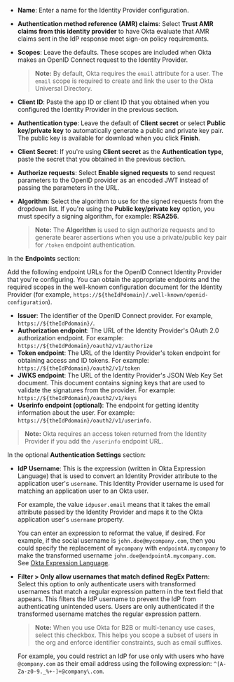 * **Name**: Enter a name for the Identity Provider configuration.
* **Authentication method reference (AMR) claims**: Select **Trust AMR claims from this identity provider** to have Okta evaluate that AMR claims sent in the IdP response meet sign-on policy requirements. <ApiLifecycle access="ea" />
* **Scopes**: Leave the defaults. These scopes are included when Okta makes an OpenID Connect request to the Identity Provider.
    > **Note:** By default, Okta requires the `email` attribute for a user. The `email` scope is required to create and link the user to the Okta Universal Directory.
* **Client ID**: Paste the app ID or client ID that you obtained when you configured the Identity Provider in the previous section.
* **Authentication type**: Leave the default of **Client secret** or select **Public key/private key** to automatically generate a public and private key pair. The public key is available for download when you click **Finish**.

* **Client Secret**: If you're using **Client secret** as the **Authentication type**, paste the secret that you obtained in the previous section.
* **Authorize requests**: Select **Enable signed requests** to send request parameters to the OpenID provider as an encoded JWT instead of passing the parameters in the URL.
* **Algorithm**: Select the algorithm to use for the signed requests from the dropdown list. If you're using the **Public key/private key** option, you must specify a signing algorithm, for example: **RSA256**.

    > **Note:** The **Algorithm** is used to sign authorize requests and to generate bearer assertions when you use a private/public key pair for `/token` endpoint authentication.

In the **Endpoints** section:

Add the following endpoint URLs for the OpenID Connect Identity Provider that you're configuring. You can obtain the appropriate endpoints and the required scopes in the well-known configuration document for the Identity Provider (for example, `https://${theIdPdomain}/.well-known/openid-configuration`).

* **Issuer**: The identifier of the OpenID Connect provider. For example, `https://${theIdPdomain}/`.
* **Authorization endpoint**: The URL of the Identity Provider's OAuth 2.0 authorization endpoint. For example: `https://${theIdPdomain}/oauth2/v1/authorize`
* **Token endpoint**: The URL of the Identity Provider's token endpoint for obtaining access and ID tokens. For example: `https://${theIdPdomain}/oauth2/v1/token`
* **JWKS endpoint**: The URL of the Identity Provider's JSON Web Key Set document. This document contains signing keys that are used to validate the signatures from the provider. For example: `https://${theIdPdomain}/oauth2/v1/keys`
* **Userinfo endpoint (optional)**: The endpoint for getting identity information about the user. For example: `https://${theIdPdomain}/oauth2/v1/userinfo`.

> **Note:** Okta requires an access token returned from the Identity Provider if you add the `/userinfo` endpoint URL.

In the optional **Authentication Settings** section:

* **IdP Username**: This is the expression (written in Okta Expression Language) that is used to convert an Identity Provider attribute to the application user's `username`. This Identity Provider username is used for matching an application user to an Okta user.

    For example, the value `idpuser.email` means that it takes the email attribute passed by the Identity Provider and maps it to the Okta application user's `username` property.

    You can enter an expression to reformat the value, if desired. For example, if the social username is `john.doe@mycompany.com`, then you could specify the replacement of `mycompany` with `endpointA.mycompany` to make the transformed username `john.doe@endpointA.mycompany.com`. See [Okta Expression Language](/docs/reference/okta-expression-language/).

* **Filter > Only allow usernames that match defined RegEx Pattern**: Select this option to only authenticate users with transformed usernames that match a regular expression pattern in the text field that appears. This filters the IdP username to prevent the IdP from authenticating unintended users. Users are only authenticated if the transformed username matches the regular expression pattern.

    > **Note:** When you use Okta for B2B or multi-tenancy use cases, select this checkbox. This helps you scope a subset of users in the org and enforce identifier constraints, such as email suffixes.

    For example, you could restrict an IdP for use only with users who have `@company.com` as their email address using the following expression: `^[A-Za-z0-9._%+-]+@company\.com`.
